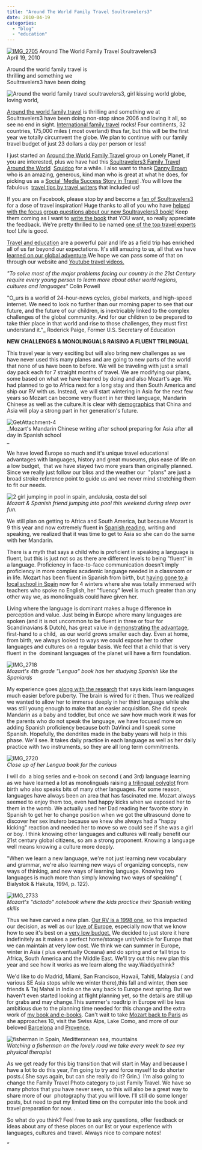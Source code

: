 ```yaml
---
title: "Around The World Family Travel Soultravelers3"
date: 2010-04-19
categories: 
  - "blog"
  - "education"
---
```


[![IMG_2705](https://pub-ac94b3f306b24c0dba4238943c97f2e1.r2.dev/6a00e5502a9507883301347ff0dfdc970c.jpg)](https://pub-ac94b3f306b24c0dba4238943c97f2e1.r2.dev/2025/09/6a00e5502a9507883301347ff0dfdc970c-300x219.jpg) Around The World Family Travel Soultravelers3  
April 19, 2010

Around the world family travel is  
thrilling and something we  
Soultravelers3 have been doing

<!--more-->

![Around the world family travel soultravelers3, girl kissing world globe, loving world, ](https://pub-ac94b3f306b24c0dba4238943c97f2e1.r2.dev/6a00e5502a9507883301347ff0e02a970c.jpg)

[Around the world family travel](https://pub-ac94b3f306b24c0dba4238943c97f2e1.r2.dev/2009/04/how-to-travel-the-world-as-a-digital-nomad-family.html) is thrilling and something we at Soultravelers3 have been doing non-stop since 2006 and loving it all, so see no end in sight. [International family travel](https://pub-ac94b3f306b24c0dba4238943c97f2e1.r2.dev/2008/06/how-to-do-exten.html) rocks! Four continents, 32 countries, 175,000 miles ( most overland) thus far, but this will be the first year we totally circumvent the globe. We plan to continue with our family travel budget of just 23 dollars a day per person or less!

[](http://dannybrown.me/2010/04/07/social-media-and-travel-by-jeanne-dee/)I just started an [Around the World Family Travel](http://www.lonelyplanet.com/groups/world-family-travel) group on Lonely Planet, if you are interested, plus we have had this [Soultravelers3 Family Travel Around the World](http://www.squidoo.com/familytravelaroundtheworldwithsoultravelers3)  [Squidoo](http://www.squidoo.com/) for a while. I also want to thank [Danny Brown](http://dannybrown.me/) who is an amazing, generous, kind man who is great at what he does, for picking us as a [Social \`Media Success Story in Travel](http://dannybrown.me/2010/04/07/social-media-and-travel-by-jeanne-dee/) .You will love the fabulous  [travel tips by travel writers](http://www.independenttraveler.com/resources/article.cfm?AID=1052&category=12) that included us!

If you are on Facebook, please stop by and become a [fan of Soultravelers3](http://www.facebook.com/pages/Soultravelers3com-Around-the-World-Family-Travel-Education-Adventure/185105005187?ref=ts) for a dose of travel inspiration! Huge thanks to all of you who have [helped with the focus group questions about our new Soultravelers3 book!](http://www.facebook.com/pages/Soultravelers3com-Around-the-World-Family-Travel-Education-Adventure/185105005187) Keep them coming as I want to [write the book](https://pub-ac94b3f306b24c0dba4238943c97f2e1.r2.dev/2010/02/new-york-times-qa-with-soultravelers3-on-frugal-traveler-nomadic-family-traveler-jeanne-dee.html) that YOU want, so really appreciate the feedback. We're pretty thrilled to be named [one of the top travel experts](http://mrtweet.com/c/travel?v=jt[/url]) too! Life is good.

[Travel and education](https://pub-ac94b3f306b24c0dba4238943c97f2e1.r2.dev/2010/03/long-term-family-travel-homeschool-roadschool-world-school-digitalnomad-lifestyle-design-virtual-.html) are a powerful pair and life as a field trip has enriched all of us far beyond our expectations. It's still amazing to us, all that we have [learned on our global adventure](https://pub-ac94b3f306b24c0dba4238943c97f2e1.r2.dev/2010/04/family-travel-homeschool-education-global-students-lifestyle-design-location-independent-4hww-around.html).We hope we can pass some of that on through our website and [Youtube travel videos.](http://www.youtube.com/user/soultravelers3)

_"To solve most of the major problems facing our country in the 21st Century require every young person to learn more about other world regions, cultures and languages"_ Colin Powell

"O_urs is a world of 24-hour-news cycles, global markets, and high-speed internet. We need to look no further than our morning paper to see that our future, and the future of our children, is inextricably linked to the complex challenges of the global community. And for our children to be prepared to take thier place in that world and rise to those challenges, they must first understand it."_ Roderick Paige, Former U.S. Secretary of Education

  

**NEW CHALLENGES & MONOLINGUALS RAISING A FLUENT TRILINGUAL**

This travel year is very exciting but will also bring new challenges as we have never used this many planes and are going to new parts of the world that none of us have been to before. We will be traveling with just a small day pack each for 7 straight months of travel. We are modifying our plans, some based on what we have learned by doing and also Mozart's age. We had planned to go to Africa next for a long stay and then South America and ship our RV with us. Instead,  we will start wintering in Asia for the next few years so Mozart can become very fluent in her third language, Mandarin Chinese as well as the culture.It is clear with [demographics](https://pub-ac94b3f306b24c0dba4238943c97f2e1.r2.dev/education.html) that China and Asia will play a strong part in her generation's future.

![GetAttachment-4](https://pub-ac94b3f306b24c0dba4238943c97f2e1.r2.dev/6a00e5502a950788330133ecc246d4970b.jpg)  
_Mozart's Mandarin Chinese writing after school preparing for Asia after all day in Spanish school  
_

We have loved Europe so much and it's unique travel educational advantages with languages, history and great museums, plus ease of life on a low budget,  that we have stayed two more years than originally planned. Since we really just follow our bliss and the weather our  "plans" are just a broad stroke reference point to guide us and we never mind stretching them to fit our needs. 

![2 girl jumping in pool in spain, andalusia, costa del sol](https://pub-ac94b3f306b24c0dba4238943c97f2e1.r2.dev/6a00e5502a9507883301347ff25f56970c.jpg)  
_Mozart & Spanish friend jumping into pool this weekend during sleep over fun._

We still plan on getting to Africa and South America, but because Mozart is 9 this year and now extremely fluent in [Spanish reading](http://www.youtube.com/watch?v=ONPYysaauQM), writing and speaking, we realized that it was time to get to Asia so she can do the same with her Mandarin.

There is a myth that says a child who is proficient in speaking a language is fluent, but this is just not so as there are different levels to being "fluent" in a language. Proficiency in face-to-face communication doesn't imply proficiency in more complex academic language needed in a classroom or in life. Mozart has been fluent in Spanish from birth, but [having gone to a local school in Spain](https://pub-ac94b3f306b24c0dba4238943c97f2e1.r2.dev/2006/11/first-day-of-sc.html) now for 4 winters where she was totally immersed with teachers who spoke no English, her "fluency" level is much greater than any other way we, as monolinguals could have given her.

Living where the language is dominant makes a huge difference in perception and value. Just being in Europe where many languages are spoken (and it is not uncommon to be fluent in three or four for Scandinavians & Dutch), has great value in [demonstrating the advantage](http://74.125.77.132/search?q=cache:uMbn4yS-FyMJ:www.ling.ed.ac.uk/%7Eantonell/Sorace-TallTales.doc+bilingual+from+birth+advantages+to+brain+for+many+things&cd=5&hl=es&ct=clnk&gl=es&client=firefox-a),  first-hand to a child,  as our world grows smaller each day. Even at home, from birth, we always looked to ways we could expose her to other languages and cultures on a regular basis. We feel that a child that is very fluent in the  dominant languages of the planet will have a firm foundation.

![IMG_2718](https://pub-ac94b3f306b24c0dba4238943c97f2e1.r2.dev/6a00e5502a9507883301347ff265f0970c.jpg)  
_Mozart's 4th grade "Lengua" book has her studying Spanish like the Spaniards_

My experience goes [along with the research](http://en.wikipedia.org/wiki/Second_language_acquisition) that says kids learn languages much easier before puberty. The brain is wired for it then. Thus we realized we wanted to allow her to immerse deeply in her third language while she was still young enough to make that an easier acquisition. She did speak Mandarin as a baby and toddler, but once we saw how much work it was for the parents who do not speak the language, we have focused more on adding Spanish proficiency because both DaVinci and I speak some Spanish. Hopefully, the dendrites made in the baby years will help in this phase. We'll see. It takes daily practice in each language as well as her daily practice with two instruments, so they are all long term commitments.

![IMG_2720](https://pub-ac94b3f306b24c0dba4238943c97f2e1.r2.dev/6a00e5502a950788330133ecc24e05970b.jpg)  
_Close up of her Lengua book for the curious_

I will do  a blog series and e-book on second ( and 3rd) language learning  as we have learned a lot as monolinguals raising [a trilingual polyglot](http://en.wikipedia.org/wiki/Multilingualism) from birth who also speaks bits of many other languages. For some reason, languages have always been an area that has fascinated me. Mozart always seemed to enjoy them too, even had happy kicks when we exposed her to them in the womb. We actually used her Dad reading her favorite story in Spanish to get her to change position when we got the ultrasound done to discover her sex inutero because we knew she always had a "happy kicking" reaction and needed her to move so we could see if she was a girl or boy. I think knowing other languages and cultures will really benefit our 21st century global citizens, so am a strong proponent. Knowing a language well means knowing a culture more deeply.

"When we learn a new language, we're not just learning new vocabulary and grammar, we're also learning new ways of organizing concepts, new ways of thinking, and new ways of learning language. Knowing two languages is much more than simply knowing two ways of speaking" ( Bialystok & Hakuta, 1994, p. 122).

![IMG_2733](https://pub-ac94b3f306b24c0dba4238943c97f2e1.r2.dev/6a00e5502a9507883301347ff26bf7970c.jpg)  
_Mozart's "dictado" notebook where the kids practice their Spanish writing skills_

Thus we have carved a new plan. [Our RV is a 1998 one](https://pub-ac94b3f306b24c0dba4238943c97f2e1.r2.dev/2006/08/our-new-camper.html), so this impacted our decision, as well as our [love of Europe](https://pub-ac94b3f306b24c0dba4238943c97f2e1.r2.dev/2009/06/-6-month-european-family-road-trip-09.html), especially now that we know how to see it's best on a [very low budget.](https://pub-ac94b3f306b24c0dba4238943c97f2e1.r2.dev/2008/06/arriving-in-alg.html#more) We decided to just store it here indefinitely as it makes a perfect home/storage unit/vehicle for Europe that we can maintain at very low cost. We think we can summer in Europe, winter in Asia ( plus eventually Oceana) and do spring and or fall trips to Africa, South America and the Middle East. We'll try out this new plan this year and see how it works as we learn along the way.Waddyathink?

We'd like to do Madrid, Miami, San Francisco, Hawaii, Tahiti, Malaysia ( and various SE Asia stops while we winter there),this fall and winter, then see friends & Taj Mahal in India on the way back to Europe next spring. But we haven't even started looking at flight planning yet, so the details are still up for grabs and may change.This summer's roadtrip in Europe will be less ambitious due to the planning time needed for this change and the extra work of [my book and e-books](https://pub-ac94b3f306b24c0dba4238943c97f2e1.r2.dev/2010/02/new-york-times-qa-with-soultravelers3-on-frugal-traveler-nomadic-family-traveler-jeanne-dee.html). Can't wait to take [Mozart back to Paris](https://pub-ac94b3f306b24c0dba4238943c97f2e1.r2.dev/2006/09/mozarts-6th-at.html) as she approaches 10, visit the Swiss Alps, Lake Como, and more of our beloved [Barcelona](https://pub-ac94b3f306b24c0dba4238943c97f2e1.r2.dev/2007/05/barcelona-beach.html) and [Provence.](https://pub-ac94b3f306b24c0dba4238943c97f2e1.r2.dev/2006/10/roussillon-ochr.html)

![fisherman in Spain, Meditteranean sea, mountains](https://pub-ac94b3f306b24c0dba4238943c97f2e1.r2.dev/6a00e5502a950788330133ecc253f5970b.jpg)  
_Watching a fisherman on the lovely road we take every week to see my physical therapist_

As we get ready for this big transition that will start in May and because I have a lot to do this year, I'm going to try and force myself to do shorter posts.( She says again, but can she really do it? Grin.)  I'm also going to change the Family Travel Photo category to just Family Travel. We have so many photos that you have never seen, so this will also be a great way to share more of our  photography that you will love. I'll still do some longer posts, but need to put my limited time on the computer into the book and travel preparation for now. .

So what do you think? Feel free to ask any questions, offer feedback or ideas about any of these places on our list or your experience with languages, cultures and travel. Always nice to compare notes!

“
